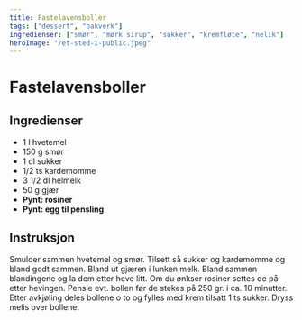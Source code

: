 ```yaml
---
title: Fastelavensboller
tags: ["dessert", "bakverk"]
ingredienser: ["smør", "mørk sirup", "sukker", "kremfløte", "nelik"]
heroImage: "/et-sted-i-public.jpeg"
---
```


# Fastelavensboller

## Ingredienser

- 1 l hvetemel
- 150 g smør
- 1 dl sukker
- 1/2 ts kardemomme
- 3 1/2 dl helmelk
- 50 g gjær
- **Pynt: rosiner**
- **Pynt: egg til pensling**

## Instruksjon

Smulder sammen hvetemel og smør. Tilsett så sukker og kardemomme og bland godt sammen. Bland ut gjæren i lunken melk. Bland sammen blandingene og la dem etter heve litt. Om du ønkser rosiner settes de på etter hevingen. Pensle evt. bollen før de stekes på 250 gr. i ca. 10 minutter. Etter avkjøling deles bollene o to og fylles med krem tilsatt 1 ts sukker. Dryss melis over bollene.
